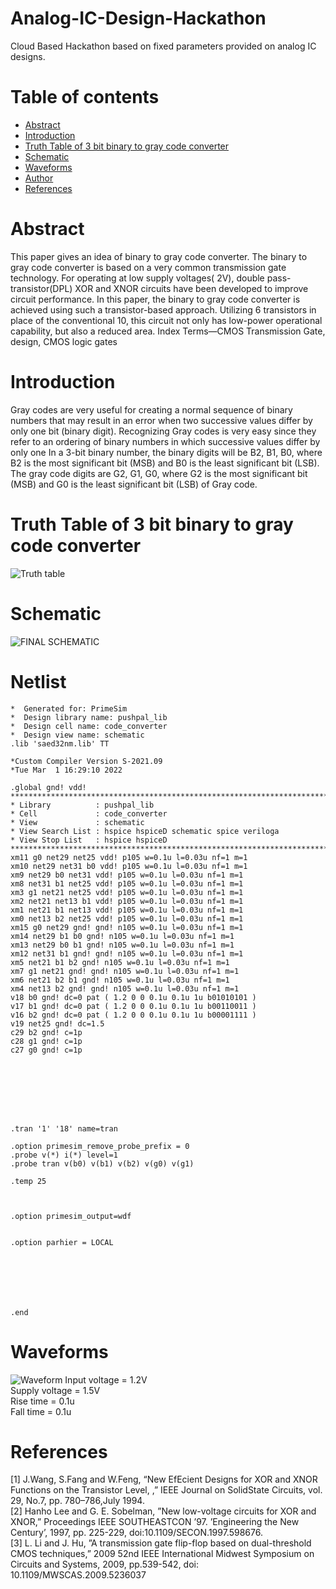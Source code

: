 # Analog-IC-Design-Hackathon
Cloud Based Hackathon based on fixed parameters provided on analog IC designs.
# Table of contents
- [Abstract](https://github.com/PushpalDas/blob/main.Abstract)
- [Introduction](https://github.com/PushpalDas/blob/main/README.md#introdution)
- [Truth Table of 3 bit binary to gray code converter](https://github.com/PushpalDas/blob/main/README.md#Truth-Table-of-3-bit-binary-to-gray-code-converter) 
- [Schematic](https://github.com/PushpalDas/blob/main/README.md#Reference-Circuit)
- [Waveforms](https://github.com/PushpalDas/blob/main/README.md#Waveforms)
- [Author](https://github.com/PushpalDas/blob/main/README.md#Author)
- [References](https://github.com/PushpalDas/blob/main/README.md#References)
# Abstract 
This paper gives an idea of binary to gray code
converter. The binary to gray code converter is based on a
very common transmission gate technology. For operating at
low supply voltages( 2V), double pass-transistor(DPL) XOR
and XNOR circuits have been developed to improve circuit
performance. In this paper, the binary to gray code converter
is achieved using such a transistor-based approach. Utilizing 6
transistors in place of the conventional 10, this circuit not only
has low-power operational capability, but also a reduced area.
Index Terms—CMOS Transmission Gate, design, CMOS logic
gates

# Introduction 
Gray codes are very useful for creating a normal sequence
of binary numbers that may result in an error when two successive values differ by only one bit (binary digit). Recognizing
Gray codes is very easy since they refer to an ordering of
binary numbers in which successive values differ by only one
In a 3-bit binary number, the binary digits will be B2, B1,
B0, where B2 is the most significant bit (MSB) and B0 is the
least significant bit (LSB). The gray code digits are G2, G1,
G0, where G2 is the most significant bit (MSB) and G0 is the
least significant bit (LSB) of Gray code.

# Truth Table of 3 bit binary to gray code converter
![Truth table](https://user-images.githubusercontent.com/90308885/155962120-6d318271-cd8b-4a9b-a2fd-6daba497a411.png)

# Schematic
![FINAL SCHEMATIC](https://user-images.githubusercontent.com/90308885/156212115-2cfb9102-de99-4986-aa13-491ebf7bfeaf.jpeg)

# Netlist
``` 
*  Generated for: PrimeSim
*  Design library name: pushpal_lib
*  Design cell name: code_converter
*  Design view name: schematic
.lib 'saed32nm.lib' TT

*Custom Compiler Version S-2021.09
*Tue Mar  1 16:29:10 2022

.global gnd! vdd!
********************************************************************************
* Library          : pushpal_lib
* Cell             : code_converter
* View             : schematic
* View Search List : hspice hspiceD schematic spice veriloga
* View Stop List   : hspice hspiceD
********************************************************************************
xm11 g0 net29 net25 vdd! p105 w=0.1u l=0.03u nf=1 m=1
xm10 net29 net31 b0 vdd! p105 w=0.1u l=0.03u nf=1 m=1
xm9 net29 b0 net31 vdd! p105 w=0.1u l=0.03u nf=1 m=1
xm8 net31 b1 net25 vdd! p105 w=0.1u l=0.03u nf=1 m=1
xm3 g1 net21 net25 vdd! p105 w=0.1u l=0.03u nf=1 m=1
xm2 net21 net13 b1 vdd! p105 w=0.1u l=0.03u nf=1 m=1
xm1 net21 b1 net13 vdd! p105 w=0.1u l=0.03u nf=1 m=1
xm0 net13 b2 net25 vdd! p105 w=0.1u l=0.03u nf=1 m=1
xm15 g0 net29 gnd! gnd! n105 w=0.1u l=0.03u nf=1 m=1
xm14 net29 b1 b0 gnd! n105 w=0.1u l=0.03u nf=1 m=1
xm13 net29 b0 b1 gnd! n105 w=0.1u l=0.03u nf=1 m=1
xm12 net31 b1 gnd! gnd! n105 w=0.1u l=0.03u nf=1 m=1
xm5 net21 b1 b2 gnd! n105 w=0.1u l=0.03u nf=1 m=1
xm7 g1 net21 gnd! gnd! n105 w=0.1u l=0.03u nf=1 m=1
xm6 net21 b2 b1 gnd! n105 w=0.1u l=0.03u nf=1 m=1
xm4 net13 b2 gnd! gnd! n105 w=0.1u l=0.03u nf=1 m=1
v18 b0 gnd! dc=0 pat ( 1.2 0 0 0.1u 0.1u 1u b01010101 )
v17 b1 gnd! dc=0 pat ( 1.2 0 0 0.1u 0.1u 1u b00110011 )
v16 b2 gnd! dc=0 pat ( 1.2 0 0 0.1u 0.1u 1u b00001111 )
v19 net25 gnd! dc=1.5
c29 b2 gnd! c=1p
c28 g1 gnd! c=1p
c27 g0 gnd! c=1p








.tran '1' '18' name=tran

.option primesim_remove_probe_prefix = 0
.probe v(*) i(*) level=1
.probe tran v(b0) v(b1) v(b2) v(g0) v(g1)

.temp 25



.option primesim_output=wdf


.option parhier = LOCAL







.end
```

# Waveforms
![Waveform](https://user-images.githubusercontent.com/90308885/156213745-46591852-3092-4fca-852d-34e30911232c.jpeg)
Input voltage = 1.2V <br />
Supply voltage = 1.5V <br />
Rise time = 0.1u <br />
Fall time = 0.1u <br />

# References
[1] J.Wang, S.Fang and W.Feng, “New EfEcient Designs for XOR and XNOR Functions on the Transistor Level, ,” IEEE Journal on SolidState Circuits, vol. 29, No.7, pp. 780–786,July 1994. <br />
[2] Hanho Lee and G. E. Sobelman, ”New low-voltage circuits for XOR and XNOR,” Proceedings IEEE SOUTHEASTCON ’97. ’Engineering the New Century’, 1997, pp. 225-229, doi:10.1109/SECON.1997.598676. <br />
[3] L. Li and J. Hu, ”A transmission gate flip-flop based on dual-threshold CMOS techniques,” 2009 52nd IEEE International Midwest Symposium on Circuits and Systems, 2009, pp.539-542, doi: 10.1109/MWSCAS.2009.5236037
